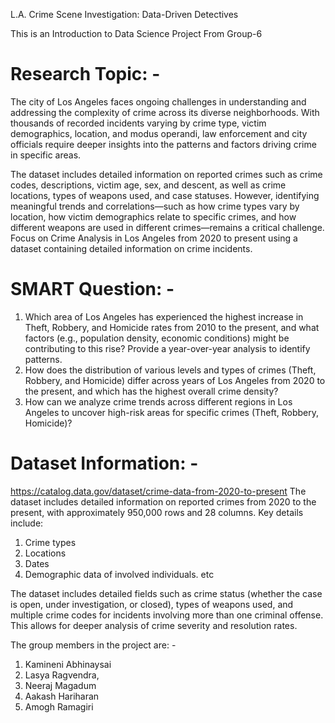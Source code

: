L.A. Crime Scene Investigation: Data-Driven Detectives

This is an Introduction to Data Science Project From Group-6



# Research Topic: - 
The city of Los Angeles faces ongoing challenges in understanding and addressing the complexity of crime across its diverse neighborhoods. With thousands of recorded incidents varying by crime type, victim demographics, location, and modus operandi, law enforcement and city officials require deeper insights into the patterns and factors driving crime in specific areas.

The dataset includes detailed information on reported crimes such as crime codes, descriptions, victim age, sex, and descent, as well as crime locations, types of weapons used, and case statuses. However, identifying meaningful trends and correlations—such as how crime types vary by location, how victim demographics relate to specific crimes, and how different weapons are used in different crimes—remains a critical challenge.
Focus on Crime Analysis in Los Angeles from 2020 to present using a dataset containing detailed information on crime incidents.

# SMART Question: - 
1. Which area of Los Angeles has experienced the highest increase in Theft, Robbery, and Homicide rates from 2010 to the present, and what factors (e.g., population density, economic conditions) might be contributing to this rise? Provide a year-over-year analysis to identify patterns.
2. How does the distribution of various levels and types of crimes (Theft, Robbery, and Homicide) differ across years of Los Angeles from 2020 to the present, and which has the highest overall crime density? 
3. How can we analyze crime trends across different regions in Los Angeles to uncover high-risk areas for specific crimes (Theft, Robbery, Homicide)?

# Dataset Information: - 
https://catalog.data.gov/dataset/crime-data-from-2020-to-present
The dataset includes detailed information on reported crimes from 2020 to the present, with approximately 950,000 rows and 28 columns. Key details include:
1. Crime types
2. Locations
3. Dates
4. Demographic data of involved individuals. etc

The dataset includes detailed fields such as crime status (whether the case is open, under investigation, or closed), types of weapons used, and multiple crime codes for incidents involving more than one criminal offense. This allows for deeper analysis of crime severity and resolution rates.


The group members in the project are: -
1. Kamineni Abhinaysai
2. Lasya Ragvendra,
3. Neeraj Magadum
4. Aakash Hariharan
5. Amogh Ramagiri
